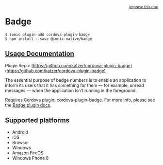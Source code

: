 <a style="float:right;font-size:12px;" href="http://github.com/driftyco/ionic-native/edit/master/src/@ionic-native/plugins/badge/index.ts#L1">
  Improve this doc
</a>

# Badge

```
$ ionic plugin add cordova-plugin-badge
$ npm install --save @ionic-native/badge
```

## [Usage Documentation](https://ionicframework.com/docs/native/badge/)

Plugin Repo: [https://github.com/katzer/cordova-plugin-badge](https://github.com/katzer/cordova-plugin-badge)

The essential purpose of badge numbers is to enable an application to inform its users that it has something for them — for example, unread messages — when the application isn’t running in the foreground.

Requires Cordova plugin: cordova-plugin-badge. For more info, please see the [Badge plugin docs](https://github.com/katzer/cordova-plugin-badge).

## Supported platforms
- Android
- iOS
- Browser
- Windows
- Amazon FireOS
- Windows Phone 8



